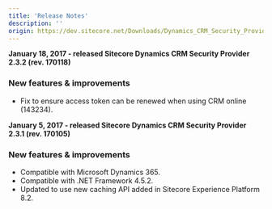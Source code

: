 ```yaml
---
title: 'Release Notes'
description: ''
origin: https://dev.sitecore.net/Downloads/Dynamics_CRM_Security_Provider/2_3/Dynamics_CRM_Security_Provider_2_3_2/Release_Notes
---
```


**January 18, 2017 - released Sitecore Dynamics CRM Security Provider 2.3.2 (rev. 170118)**

### New features & improvements

- Fix to ensure access token can be renewed when using CRM online (143234).

**January 5, 2017 - released Sitecore Dynamics CRM Security Provider 2.3.1 (rev. 170105)**

### New features & improvements

- Compatible with Microsoft Dynamics 365.
- Compatible with .NET Framework 4.5.2.
- Updated to use new caching API added in Sitecore Experience Platform 8.2.
